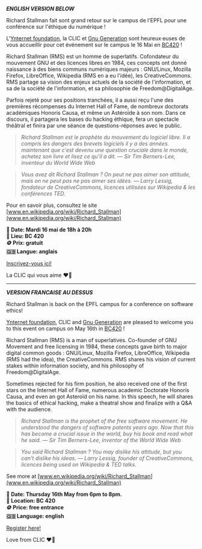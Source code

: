 ***ENGLISH VERSION BELOW***

Richard Stallman fait sont grand retour sur le campus de l'EPFL pour une conférence sur l'éthique du numérique !

L'[Ynternet foundation](https://www.ynternet.org/), la CLIC et [Gnu Generation](https://gnugeneration.epfl.ch/en/) sont heureux·euses de vous accueillir pour cet événement sur le campus le 16 Mai en [BC420](https://plan.epfl.ch/?dim_floor=4&lang=en&dim_lang=en&tree_groups=centres_nevralgiques%2Cmobilite_acces_grp%2Censeignement%2Ccommerces_et_services&tree_group_layers_centres_nevralgiques=information_epfl%2Cguichet_etudiants&tree_group_layers_mobilite_acces_grp=metro&tree_group_layers_enseignement=&tree_group_layers_commerces_et_services=&baselayer_ref=grp_backgrounds&map_x=2532712&map_y=1152288&map_zoom=13) !

Richard Stallman (RMS) est un homme de superlatifs. Cofondateur du mouvement GNU et des licences libres en
1984, ces concepts ont donné naissance à des biens communs numériques majeurs : GNU/Linux,
Mozilla Firefox, LibreOffice, Wikipedia (RMS en a eu l'idée), les CreativeCommons.
RMS partage sa vision des enjeux actuels de la société de l'information, et sa
de la société de l'information, et sa philosophie de Freedom@DigitalAge.

Parfois rejeté pour ses positions tranchées, il a aussi reçu l'une des premières récompenses du Internet Hall of Fame, de nombreux doctorats académiques Honoris Causa,
et même un Astéroïde à son nom.
Dans ce discours, il partagera les bases du hacking éthique, fera un spectacle théâtral et finira par une séance de questions-réponses avec le public.

> *Richard Stallman est le prophète du mouvement du logiciel libre.* 
> *Il a compris les dangers des brevets logiciels il y a des années.* 
> *maintenant que c'est devenu une question cruciale dans le monde, achetez son livre et lisez ce qu'il a dit.* 
> *— Sir Tim Berners-Lee, inventeur du World Wide Web* 

> *Vous avez dit Richard Stallman ? On peut ne pas aimer son attitude, mais on ne peut pas ne pas aimer ses idées.* 
> *— Larry Lessig, fondateur de CreativeCommons, licences utilisées sur Wikipedia & les conférences TED.* 

Pour en savoir plus, consultez le site [www.en.wikipedia.org/wiki/Richard_Stallman](www.en.wikipedia.org/wiki/Richard_Stallman)

**📅 Date: Mardi 16 mai de 18h à 20h <br>
📍 Lieu: BC 420 <br>
🪙 Prix: gratuit <br>
🇬🇧 Langue: anglais**

[Inscrivez-vous ici!](https://go.epfl.ch/RMS-talk-inscriptions)

La CLIC qui vous aime ❤️💙


___
***VERSION FRANCAISE AU DESSUS***

Richard Stallman is back on the EPFL campus for a conference on software ethics!

[Ynternet foundation](https://www.ynternet.org/), CLIC and [Gnu Generation](https://gnugeneration.epfl.ch/en/) are pleased to welcome you to this event on campus on May 16th in [BC420](https://plan.epfl.ch/?dim_floor=4&lang=en&dim_lang=en&tree_groups=centres_nevralgiques%2Cmobilite_acces_grp%2Censeignement%2Ccommerces_et_services&tree_group_layers_centres_nevralgiques=information_epfl%2Cguichet_etudiants&tree_group_layers_mobilite_acces_grp=metro&tree_group_layers_enseignement=&tree_group_layers_commerces_et_services=&baselayer_ref=grp_backgrounds&map_x=2532712&map_y=1152288&map_zoom=13) !

Richard Stallman (RMS) is a man of superlatives. Co-founder of GNU Movement and free licensing in
1984, these concepts gave birth to major digital common goods : GNU/Linux,
Mozilla Firefox, LibreOffice, Wikipedia (RMS had the idea), the CreativeCommons.
RMS shares his vision of current stakes within information society, and his
philosophy of Freedom@DigitalAge.

Sometimes rejected for his firm position, he also received one of the first
stars on the Internet Hall of Fame, numerous academic Doctorate Honoris Causa,
and even an got Asteroïd on his name.
In this speech, he will shares the basics of ethical hacking, make a theatral
show and finalize with a Q&A with the audience.

> *Richard Stallman is the prophet of the free software movement.*
> *He understood the dangers of software patents years ago.* 
> *Now that this has become a crucial issue in the world, buy his book and read what he said.* 
> *— Sir Tim Berners-Lee, inventor of the World Wide Web*

> *You said Richard Stallman ? You may dislike his attitude, but you can't dislike his ideas.* 
> *— Larry Lessig, founder of CreativeCommons, licences being used on Wikipedia & TED talks.*

See more at [www.en.wikipedia.org/wiki/Richard_Stallman](www.en.wikipedia.org/wiki/Richard_Stallman)

**📅 Date: Thursday 16th May from 6pm to 8pm. <br>
📍 Location: BC 420 <br>
🪙 Price: free entrance <br>
🇬🇧 Language: english**

[Register here!](https://go.epfl.ch/RMS-talk-inscriptions)

Love from CLIC ❤️💙